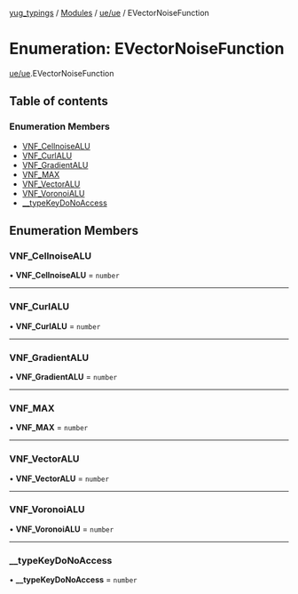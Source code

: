 [yug_typings](../README.md) / [Modules](../modules.md) / [ue/ue](../modules/ue_ue.md) / EVectorNoiseFunction

# Enumeration: EVectorNoiseFunction

[ue/ue](../modules/ue_ue.md).EVectorNoiseFunction

## Table of contents

### Enumeration Members

- [VNF\_CellnoiseALU](ue_ue.EVectorNoiseFunction.md#vnf_cellnoisealu)
- [VNF\_CurlALU](ue_ue.EVectorNoiseFunction.md#vnf_curlalu)
- [VNF\_GradientALU](ue_ue.EVectorNoiseFunction.md#vnf_gradientalu)
- [VNF\_MAX](ue_ue.EVectorNoiseFunction.md#vnf_max)
- [VNF\_VectorALU](ue_ue.EVectorNoiseFunction.md#vnf_vectoralu)
- [VNF\_VoronoiALU](ue_ue.EVectorNoiseFunction.md#vnf_voronoialu)
- [\_\_typeKeyDoNoAccess](ue_ue.EVectorNoiseFunction.md#__typekeydonoaccess)

## Enumeration Members

### VNF\_CellnoiseALU

• **VNF\_CellnoiseALU** = `number`

___

### VNF\_CurlALU

• **VNF\_CurlALU** = `number`

___

### VNF\_GradientALU

• **VNF\_GradientALU** = `number`

___

### VNF\_MAX

• **VNF\_MAX** = `number`

___

### VNF\_VectorALU

• **VNF\_VectorALU** = `number`

___

### VNF\_VoronoiALU

• **VNF\_VoronoiALU** = `number`

___

### \_\_typeKeyDoNoAccess

• **\_\_typeKeyDoNoAccess** = `number`
